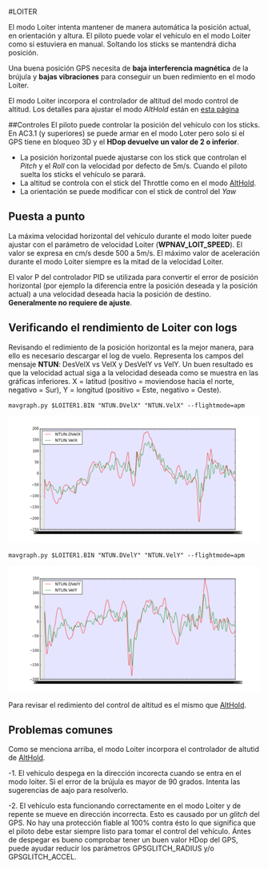 #LOITER

El modo Loiter intenta mantener de manera automática la posición actual, en orientación y altura. El piloto puede volar el vehículo en el modo Loiter como si estuviera en manual. Soltando los sticks se mantendrá dicha posición.

Una buena posición GPS necesita de **baja interferencia magnética** de la brújula y **bajas vibraciones** para conseguir un buen redimiento en el modo Loiter.

El modo Loiter incorpora el controlador de altitud del modo control de altitud. Los detalles para ajustar el modo *AltHold* están en [esta página](altitude_hold.md)

##Controles
El piloto puede controlar la posición del vehículo con los sticks. En AC3.1 (y superiores) se puede armar en el modo Loter pero solo si el GPS tiene en bloqueo 3D y el **HDop devuelve un valor de 2 o inferior**.

- La posición horizontal puede ajustarse con los stick que controlan el *Pitch* y el *Roll* con la velocidad por defecto de 5m/s. Cuando el piloto suelta los sticks el vehículo se parará.
- La altitud se controla con el stick del Throttle como en el modo [AltHold](altitude_hold.md).
- La orientación se puede modificar con el stick de control del *Yaw*

## Puesta a punto

La máxima velocidad horizontal del vehículo durante el modo loiter puede ajustar con el parámetro de velocidad Loiter (**WPNAV_LOIT_SPEED**). El valor se expresa en cm/s desde 500 a 5m/s. El máximo valor de aceleración durante el modo Loiter siempre es la mitad de la velocidad Loiter.

El valor P del controlador PID se utilizada para convertir el error de posición horizontal (por ejemplo la diferencia entre la posición deseada y la posición actual) a una velocidad deseada hacia la posición de destino. **Generalmente no requiere de ajuste**.


## Verificando el rendimiento de Loiter con logs

Revisando el redimiento de la posición horizontal es la mejor manera, para ello es necesario descargar el log de vuelo. Representa los campos del mensaje **NTUN**: DesVelX vs VelX y DesVelY vs VelY. Un buen resultado es que la velocidad actual siga a la velocidad deseada como se muestra en las gráficas inferiores. X = latitud (positivo = moviendose hacia el norte, negativo = Sur), Y = longitud (positivo = Este, negativo = Oeste).

```
mavgraph.py $LOITER1.BIN "NTUN.DVelX" "NTUN.VelX" --flightmode=apm
```

![velX](../erleimg/LOITER/LoiterX.png)

```
mavgraph.py $LOITER1.BIN "NTUN.DVelY" "NTUN.VelY" --flightmode=apm
```

![velY](../erleimg/LOITER/LoiterY.png)

Para revisar el redimiento del control de altitud es el mismo que [AltHold](altitude_hold.md).

## Problemas comunes

Como se menciona arriba, el modo Loiter incorpora el controlador de altutid de [AltHold](altitude_hold.md).

-1. El vehículo despega en la dirección incorecta cuando se entra en el modo loiter. Si el error de la brújula es mayor de 90 grados. Intenta las sugerencias de aajo para resolverlo.

-2. El vehículo esta funcionando correctamente en el modo Loiter y de repente se mueve en dirección incorrecta. Esto es causado por un *glitch* del GPS. No hay una protección fiable al 100% contra ésto lo que significa que el piloto debe estar siempre listo para tomar el control del vehículo. Ántes de despegar es bueno comprobar tener un buen valor HDop del GPS, puede ayudar reducir los parámetros GPSGLITCH_RADIUS y/o GPSGLITCH_ACCEL.
